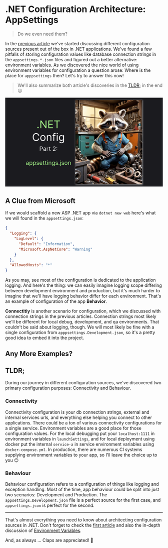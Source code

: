 # .NET Configuration Architecture: AppSettings

> Do we even need them?

In the [previous article](https://medium.com/p/87526b9fbc68) we've started discussing different configuration sources present out of the box in .NET applications. We've found a few pitfalls of storing configuration values like database connection strings in the `appsettings.*.json` files and figured out a better alternative: environment variables. As we discovered the nice world of using environment variables for configuration a question arose: Where is the place for `apppsettings` then? Let's try to answer this now!

> We'll also summarize both article's discoveries in the [TLDR;](#tldr) in the end 😉

![](thumb.png)

## A Clue from Microsoft

If we would scaffold a new ASP .NET app via `dotnet new web` here's what we will found in the `appsettings.json`:

```json
{
  "Logging": {
    "LogLevel": {
      "Default": "Information",
      "Microsoft.AspNetCore": "Warning"
    }
  },
  "AllowedHosts": "*"
}
```

As you may, see most of the configuration is dedicated to the application logging. And here's the thing: we can easily imagine logging scope differing between development environment and production, but it's much harder to imagine that we'll have logging behavior differ for each environment. That's an example of configuration of the app **Behavior**.

**Connectitiy** is another scenario for configuration, which we discussed with connection strings in the previous articles. Connection strings most likely we'll be different for local debug, development, and qa environments. That couldn't be said about logging, though. We will most likely be fine with a single configuration from `apppsettings.Development.json`, so it's a pretty good idea to embed it into the project.

## Any More Examples?

## TLDR;

During our journey in different configuration sources, we've discovered two primary configuration purposes: Connectivity and Behaviour.

### Connectivity

Connectivity configuration is your db connection strings, external and internal services urls, and everything else helping you connect to other applications. There could be a ton of various connectivity configurations for a single service. Environment variables are a good place for those configuration values. For the local debugging put your `localhost:1111` in environment variables in `launchSettings`, and for local deployment using docker put the internal `service-a` in service environment variables using `docker-compose.yml`. In production, there are numerous CI systems supplying environment variables to your app, so I'll leave the choice up to you 😉

### Behaviour

Behaviour configuration refers to a configuration of things like logging and exception handling. Most of the time, app behaviour could be split into just two scenarios: Development and Production. The `appsettings.Development.json` file is a perfect source for the first case, and `appsettings.json` is perfect for the second. 

--- 

That's almost everything you need to know about architecting configuration sources in .NET. Don't forget to check the [first article](https://medium.com/p/87526b9fbc68) and also the in-depth discussion of [Environment Variables](https://medium.com/me/stats/post/d6b4ea6cff9f). 

And, as always ... Claps are appreciated! 👏
